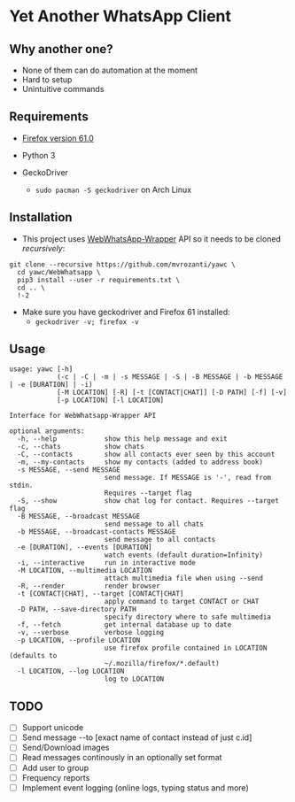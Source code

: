 # Yet Another WhatsApp Client

## Why another one?

- None of them can do automation at the moment
- Hard to setup
- Unintuitive commands

## Requirements

- [Firefox version 61.0](https://download-installer.cdn.mozilla.net/pub/firefox/releases/61.0.2/linux-x86_64/en-US/firefox-61.0.2.tar.bz2)

- Python 3

- GeckoDriver 
  - `sudo pacman -S geckodriver` on Arch Linux

## Installation

- This project uses [WebWhatsApp-Wrapper](https://github.com/mukulhase/WebWhatsapp-Wrapper) API so it needs to be cloned *recursively*:

```
git clone --recursive https://github.com/mvrozanti/yawc \
  cd yawc/WebWhatsapp \
  pip3 install --user -r requirements.txt \
  cd .. \
  !-2
```

- Make sure you have geckodriver and Firefox 61 installed:
  - `geckodriver -v; firefox -v`

## Usage

```
usage: yawc [-h]
            (-c | -C | -m | -s MESSAGE | -S | -B MESSAGE | -b MESSAGE | -e [DURATION] | -i)
            [-M LOCATION] [-R] [-t [CONTACT|CHAT]] [-D PATH] [-f] [-v]
            [-p LOCATION] [-l LOCATION]

Interface for WebWhatsapp-Wrapper API

optional arguments:
  -h, --help            show this help message and exit
  -c, --chats           show chats
  -C, --contacts        show all contacts ever seen by this account
  -m, --my-contacts     show my contacts (added to address book)
  -s MESSAGE, --send MESSAGE
                        send message. If MESSAGE is '-', read from stdin.
                        Requires --target flag
  -S, --show            show chat log for contact. Requires --target flag
  -B MESSAGE, --broadcast MESSAGE
                        send message to all chats
  -b MESSAGE, --broadcast-contacts MESSAGE
                        send message to all contacts
  -e [DURATION], --events [DURATION]
                        watch events (default duration=Infinity)
  -i, --interactive     run in interactive mode
  -M LOCATION, --multimedia LOCATION
                        attach multimedia file when using --send
  -R, --render          render browser
  -t [CONTACT|CHAT], --target [CONTACT|CHAT]
                        apply command to target CONTACT or CHAT
  -D PATH, --save-directory PATH
                        specify directory where to safe multimedia
  -f, --fetch           get internal database up to date
  -v, --verbose         verbose logging
  -p LOCATION, --profile LOCATION
                        use firefox profile contained in LOCATION (defaults to
                        ~/.mozilla/firefox/*.default)
  -l LOCATION, --log LOCATION
                        log to LOCATION
```

## TODO

- [ ] Support unicode
- [ ] Send message --to [exact name of contact instead of just c.id]
- [ ] Send/Download images
- [ ] Read messages continously in an optionally set format
- [ ] Add user to group
- [ ] Frequency reports
- [ ] Implement event logging (online logs, typing status and more)
